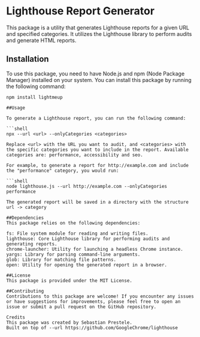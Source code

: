 # Lighthouse Report Generator

This package is a utility that generates Lighthouse reports for a given URL and specified categories. It utilizes the Lighthouse library to perform audits and generate HTML reports.

## Installation

To use this package, you need to have Node.js and npm (Node Package Manager) installed on your system. You can install this package by running the following command:

```shell
npm install lightmeup

##Usage

To generate a Lighthouse report, you can run the following command:

```shell
npx --url <url> --onlyCategories <categories>

Replace <url> with the URL you want to audit, and <categories> with the specific categories you want to include in the report. Available categories are: performance, accessibility and seo.

For example, to generate a report for http://example.com and include the "performance" category, you would run:

```shell
node lighthouse.js --url http://example.com --onlyCategories performance

The generated report will be saved in a directory with the structure url -> category

##Dependencies
This package relies on the following dependencies:

fs: File system module for reading and writing files.
lighthouse: Core Lighthouse library for performing audits and generating reports.
chrome-launcher: Utility for launching a headless Chrome instance.
yargs: Library for parsing command-line arguments.
glob: Library for matching file patterns.
open: Utility for opening the generated report in a browser.

##License
This package is provided under the MIT License.

##Contributing
Contributions to this package are welcome! If you encounter any issues or have suggestions for improvements, please feel free to open an issue or submit a pull request on the GitHub repository.

Credits
This package was created by Sebastian Prestele.
Built on top of --url https://github.com/GoogleChrome/lighthouse